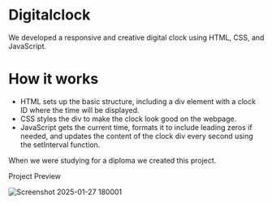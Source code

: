 # Digitalclock

We developed a responsive and creative digital clock using  HTML, CSS, and JavaScript.

# How it works
* HTML sets up the basic structure, including a div element with a clock ID where the time will be displayed.
* CSS styles the div to make the clock look good on the webpage.
* JavaScript gets the current time, formats it to include leading zeros if needed, and updates the content of the clock div every second using the setInterval function.
  
When we were studying for a diploma we created this project.

Project Preview

![Screenshot 2025-01-27 180001](https://github.com/user-attachments/assets/36b58b93-d5ea-4627-b964-5d7d4ae6fd4d)
